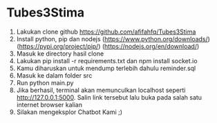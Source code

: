# Tubes3Stima

1. Lakukan clone github https://github.com/afifahfq/Tubes3Stima
2. Install python, pip dan nodejs
   (https://www.python.org/downloads/)
   (https://pypi.org/project/pip/)
   (https://nodejs.org/en/download/)
3. Masuk ke directory hasil clone
4. Lakukan pip install -r requirements.txt
   dan npm install socket.io
5. Kamu diharuskan untuk mendump terlebih dahulu reminder.sql
6. Masuk ke dalam folder src
7. Run python main.py
8. Jika berhasil, terminal akan memunculkan localhost seperti http://127.0.0.1:5000. Salin link tersebut lalu buka pada salah satu internet browser kalian
9. Silakan mengeksplor Chatbot Kami ;)

